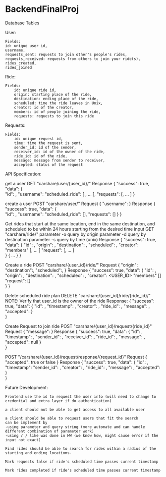 # BackendFinalProj

Database Tables

User:

    Fields:
    id: unique user id,
    username,
    requests_sent: requests to join other's people's rides, requests_received: requests from others to join your ride(s),
    rides_created,
    rides_joined

Ride:

    Fields:
        id: unique ride id,
        origin: starting place of the ride,
        destination: ending place of the ride,
        scheduled: time the ride leaves in Unix,
        creator: id of the creator,
        members: id of people joining the ride,
        requests: requests to join this ride

Requests:

    Fields:
        id: unique request id,
        time: time the request is sent,
        sender_id: id of the sender,
        receiver_id: id of the owner of the ride,
        ride_id: id of the ride,
        message: message from sender to receiver,
        accepted: status of the request


API Specification:

get a user
GET "carshare/user/{user_id}/"
    Response
        {
        "success": true,
        "data": {            
            "id": <ID>,
            "username":<USER INPUT FOR USERNAME>
            "scheduled_ride": [ <SERIALIZED RIDE>, ... ],
            "requests": [<SERIALIZED REQUEST>, ... ]
        }


create a user
POST "carshare/user/"
    Request
        {
        "username": <USER INPUT>
        }
    Response
        {
        "success": true,
        "data": {            
            "id": <ID>,
            "username":<USER INPUT FOR USERNAME>
            "scheduled_ride": [],
            "requests": []
            }
        }

Get rides that start at the same location, end in the same destination, and scheduled to be within 24 hours starting from the desired time input
GET "carshare/ride/"
parameter -o query by origin
parameter -d query by destination
parameter -s query by time (unix)
    Response
        {
        "success": true,
        "data": {
            "id": <id>,
            "origin": <USER INPUT FOR ORIGIN>,
            "destination": <USER INPUT FOR DESTINATION>,
            "scheduled": <USER INPUT FOR scheduled>,
            "creator": <USER ID>
            "members" [<SERIALIZED USER WITHOUT RIDE and REQUEST FIELD>, ... ]
            "request": [<SERIALIZED REQUEST WITHOUT RIDE FIELD>, ... ]    
            }
            {
            ...
            }
        }


Create a ride
POST "carshare/{user_id}/ride/"
    Request
        {
        "origin": <USER INPUT for ORIGIN>
        "destination":<USER INPUT FOR DESTINATION>,
        "scheduled":<USER INPUT FOR scheduled>,
        }
    Response
        {
        "success": true,
        "data": {
            "id": <id>,
            "origin": <USER INPUT FOR ORIGIN>,
            "destination": <USER INPUT FOR DESTINATION IN UNIX>,
            "scheduled": <USER INPUT FOR scheduled>,
            "creator": <USER_ID>
            "members" []
            "request": []    
            }
        }


Delete scheduled ride plan
DELETE "carshare/{user_id}/ride/{ride_id}/"
NOTE: Verify that user_id is the owner of the ride
    Response:
        {
        "success": true,
        "data": {
            "id": <ID>,
            "timestamp": <NOW>,
            "creator": <ID OF OWNER OF THE RIDE>,
            "ride_id": <RIDE ID>,
            "message": <USER INPUT FOR MESSAGE>,
            "accepted": <USER INPUT FOR ACCEPTED>
            }    
        }


Create Request to join ride
POST "carshare/{user_id}/request/{ride_id}"
    Request
        {
        "message":<USER INPUT FOR MESSAGE>
        }
    Response
        {
        "success": true,
        "data": {
            "id": <ID>,
            "timestamp": <NOW>,
            "sender_id": <ID OF USER>,
            "receiver_id": <ID OF OWNER OF THE RIDE>,
            "ride_id": <RIDE ID>,
            "message": <USER INPUT FOR MESSAGE>,
            "accepted": null
            }    
        }


POST "/carshare/{user_id}/request/response/{request_id}"
    Request
        {
        "accepted": true or false
        }
    Response
        {
        "success": true,
        "data": {
            "id": <ID>,
            "timestamp": <NOW>
            "sender_id": <USER INPUT FOR SENDER_ID>,
            "creator": <ID OF OWNER OF THE RIDE>,
            "ride_id": <RIDE ID>,
            "message": <USER INPUT FOR MESSAGE>,
            "accepted": <USER INPUT FOR ACCEPTED>
            }    
        }


Future Development:

    Frontend use the id to request the user info (will need to change to credential and extra layer if do authentication)

    a client should not be able to get access to all available user

    a client should be able to request users that fit the search
    can be implement by
    -using parameter and query string (more automate and can handle different combination of parameter work)
    -using / / like was done in HW (we know how, might cause error if the input not exact)

    Find rides should be able to search for rides within a radius of the starting and ending locations.

    Mark requests false if ride's scheduled time passes current timestamp

    Mark rides completed if ride's scheduled time passes current timestamp
